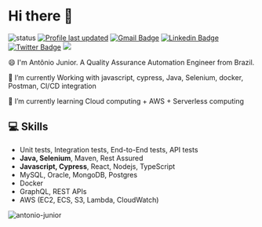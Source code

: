 <h1 align="">Hi there 👋</h1>

![status](https://img.shields.io/badge/status-up-brightgreen) [![Profile last updated](https://img.shields.io/github/last-commit/antonio-junior/antonio-junior/master?label=Last%20updated&style=flat)](https://github.com/antonio-junior/antonio-junior/commits) [![Gmail Badge](https://img.shields.io/badge/-acsjunior1@gmail.com-c14438?style=flat&logo=Gmail&logoColor=white)](mailto:acsjunior1@gmail.com "Connect via Email") [![Linkedin Badge](https://img.shields.io/badge/-antoniojuniorr-0072b1?style=flat&logo=Linkedin&logoColor=white)](https://www.linkedin.com/in/antoniojuniorr/ "Connect on LinkedIn")
[![Twitter Badge](https://img.shields.io/badge/-@AntonioCSJr_-00acee?style=flat&logo=Twitter&logoColor=white)](https://twitter.com/intent/follow?screen_name=AntonioCSJr_ "Follow on Twitter") ![](https://visitor-badge.glitch.me/badge?page_id=github.com/antonio-junior)



😄 I'm Antônio Junior. A Quality Assurance Automation Engineer from Brazil.

🌱 I’m currently Working with javascript, cypress, Java, Selenium, docker, Postman, CI/CD integration

💭 I’m currently learning Cloud computing + AWS + Serverless computing

<h2 align="left">💻 Skills</h2>
<ul>
  <li>Unit tests, Integration tests, End-to-End tests, API tests</li>
<li><b>Java, Selenium</b>, Maven, Rest Assured</li>
<li><b>Javascript, Cypress</b>, React, Nodejs, TypeScript</li>
<li>MySQL, Oracle, MongoDB, Postgres</li>
<li> Docker</li>
<li>GraphQL, REST APIs</li>
<li>AWS (EC2, ECS, S3, Lambda, CloudWatch) </li>
 </ul>

<p><img align="center" src="https://github-readme-stats.vercel.app/api/top-langs?username=antonio-junior&show_icons=true&locale=en&layout=compact&theme=dark&hide_border=true" alt="antonio-junior" /></p>

